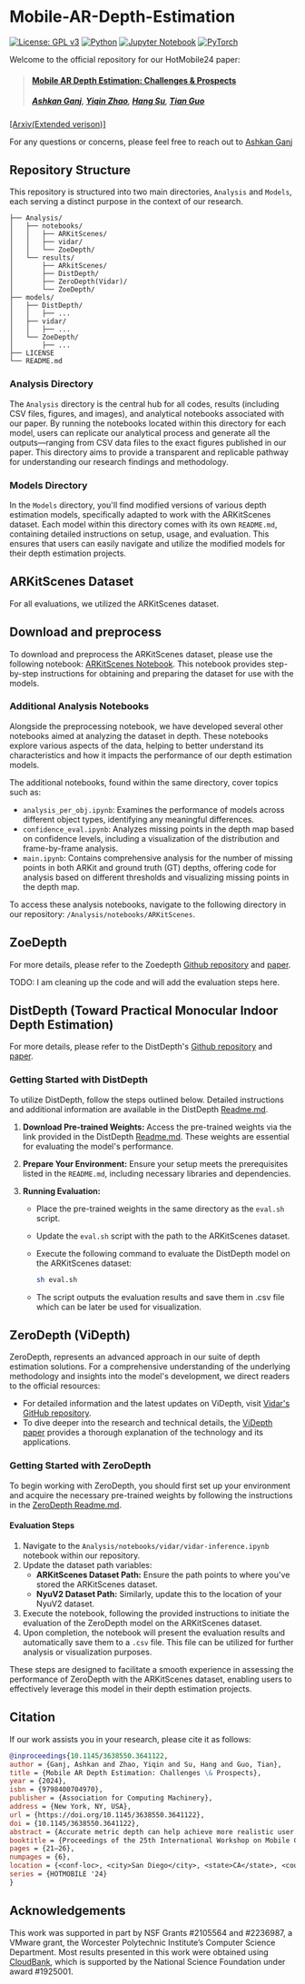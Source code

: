 # Mobile-AR-Depth-Estimation

[![License: GPL v3](https://img.shields.io/badge/License-GPLv3-green.svg)](https://www.gnu.org/licenses/gpl-3.0) [![Python](https://img.shields.io/badge/python-3670A0?style=for-the-badge&logo=python&logoColor=ffdd54)](https://www.python.org/) [![Jupyter Notebook](https://img.shields.io/badge/jupyter-%23FA0F00.svg?style=for-the-badge&logo=jupyter&logoColor=white)](https://jupyter.org/) [![PyTorch](https://img.shields.io/badge/PyTorch-%23EE4C2C.svg?style=for-the-badge&logo=PyTorch&logoColor=white)](https://pytorch.org/)

Welcome to the official repository for our HotMobile24 paper:

>#### [Mobile AR Depth Estimation: Challenges &amp; Prospects](https://dl.acm.org/doi/10.1145/3638550.3641122)
>
> ##### [Ashkan Ganj](https://ashkanganj.me/), [Yiqin Zhao](https://yiqinzhao.me/), [Hang Su](https://suhangpro.github.io/), [Tian Guo](https://tianguo.info/)

[[Arxiv(Extended verison)]](https://arxiv.org/pdf/2310.14437.pdf)

For any questions or concerns, please feel free to reach out to [Ashkan Ganj](mailto:aganj@wpi.edu)

## Repository Structure

This repository is structured into two main directories, `Analysis` and `Models`, each serving a distinct purpose in the context of our research.

```plaintext
├── Analysis/
│   ├── notebooks/
│   │   ├── ARKitScenes/
│   │   ├── vidar/
│   │   └── ZoeDepth/
│   └── results/
│       ├── ARkitScenes/
│       ├── DistDepth/
│       ├── ZeroDepth(Vidar)/
│       └── ZoeDepth/
├── models/
│   ├── DistDepth/
│   │   ├── ...
│   ├── vidar/
│   │   ├── ...
│   └── ZoeDepth/
│       ├── ...
├── LICENSE
└── README.md
```

### Analysis Directory

The `Analysis` directory is the central hub for all codes, results (including CSV files, figures, and images), and analytical notebooks associated with our paper. By running the notebooks located within this directory for each model, users can replicate our analytical process and generate all the outputs—ranging from CSV data files to the exact figures published in our paper. This directory aims to provide a transparent and replicable pathway for understanding our research findings and methodology.

### Models Directory

In the `Models` directory, you'll find modified versions of various depth estimation models, specifically adapted to work with the ARKitScenes dataset. Each model within this directory comes with its own `README.md`, containing detailed instructions on setup, usage, and evaluation. This ensures that users can easily navigate and utilize the modified models for their depth estimation projects.

## ARKitScenes Dataset

For all evaluations, we utilized the ARKitScenes dataset.

## Download and preprocess

To download and preprocess the ARKitScenes dataset, please use the following notebook: [ARKitScenes Notebook](/Analysis/notebooks/ARKitScenes/download_preprocess.ipynb). This notebook provides step-by-step instructions for obtaining and preparing the dataset for use with the models.

### Additional Analysis Notebooks

Alongside the preprocessing notebook, we have developed several other notebooks aimed at analyzing the dataset in depth. These notebooks explore various aspects of the data, helping to better understand its characteristics and how it impacts the performance of our depth estimation models.

The additional notebooks, found within the same directory, cover topics such as:

- `analysis_per_obj.ipynb`: Examines the performance of models across different object types, identifying any meaningful differences.
- `confidence_eval.ipynb`: Analyzes missing points in the depth map based on confidence levels, including a visualization of the distribution and frame-by-frame analysis.
- `main.ipynb`: Contains comprehensive analysis for the number of missing points in both ARKit and ground truth (GT) depths, offering code for analysis based on different thresholds and visualizing missing points in the depth map.

To access these analysis notebooks, navigate to the following directory in our repository: `/Analysis/notebooks/ARKitScenes`.

## ZoeDepth

For more details, please refer to the Zoedepth <a href="https://github.com/isl-org/ZoeDepth">Github repository</a> and <a href="https://arxiv.org/abs/2302.12288">paper</a>.

TODO: I am cleaning up the code and will add the evaluation steps here.

## DistDepth (Toward Practical Monocular Indoor Depth Estimation)

For more details, please refer to the DistDepth's <a href="https://github.com/facebookresearch/DistDepth">Github repository</a> and <a href="https://arxiv.org/abs/2112.02306">paper</a>.

### Getting Started with DistDepth

To utilize DistDepth, follow the steps outlined below. Detailed instructions and additional information are available in the DistDepth [Readme.md](models/DistDepth/README.md).

1. **Download Pre-trained Weights:** Access the pre-trained weights via the link provided in the DistDepth [Readme.md](models/DistDepth/README.md). These weights are essential for evaluating the model's performance.

2. **Prepare Your Environment:** Ensure your setup meets the prerequisites listed in the `README.md`, including necessary libraries and dependencies.

3. **Running Evaluation:**
   - Place the pre-trained weights in the same directory as the `eval.sh` script.
   - Update the `eval.sh` script with the path to the ARKitScenes dataset.
   - Execute the following command to evaluate the DistDepth model on the ARKitScenes dataset:

     ```bash
     sh eval.sh
     ```

   - The script outputs the evaluation results and save them in .csv file which can be later be used for visualization.

## ZeroDepth (ViDepth)

ZeroDepth, represents an advanced approach in our suite of depth estimation solutions. For a comprehensive understanding of the underlying methodology and insights into the model's development, we direct readers to the official resources:

- For detailed information and the latest updates on ViDepth, visit [Vidar's GitHub repository](https://github.com/TRI-ML/vidar).
- To dive deeper into the research and technical details, the [ViDepth paper](https://arxiv.org/abs/2306.17253) provides a thorough explanation of the technology and its applications.

### Getting Started with ZeroDepth

To begin working with ZeroDepth, you should first set up your environment and acquire the necessary pre-trained weights by following the instructions in the [ZeroDepth Readme.md](https://github.com/cake-lab/Mobile-AR-Depth-Estimation/blob/main/models/vidar/README.md).

#### Evaluation Steps

1. Navigate to the `Analysis/notebooks/vidar/vidar-inference.ipynb` notebook within our repository.
2. Update the dataset path variables:
   - **ARKitScenes Dataset Path:** Ensure the path points to where you've stored the ARKitScenes dataset.
   - **NyuV2 Dataset Path:** Similarly, update this to the location of your NyuV2 dataset.
3. Execute the notebook, following the provided instructions to initiate the evaluation of the ZeroDepth model on the ARKitScenes dataset.
4. Upon completion, the notebook will present the evaluation results and automatically save them to a `.csv` file. This file can be utilized for further analysis or visualization purposes.

These steps are designed to facilitate a smooth experience in assessing the performance of ZeroDepth with the ARKitScenes dataset, enabling users to effectively leverage this model in their depth estimation projects.

## Citation

If our work assists you in your research, please cite it as follows:

```bibtex
@inproceedings{10.1145/3638550.3641122,
author = {Ganj, Ashkan and Zhao, Yiqin and Su, Hang and Guo, Tian},
title = {Mobile AR Depth Estimation: Challenges \& Prospects},
year = {2024},
isbn = {9798400704970},
publisher = {Association for Computing Machinery},
address = {New York, NY, USA},
url = {https://doi.org/10.1145/3638550.3641122},
doi = {10.1145/3638550.3641122},
abstract = {Accurate metric depth can help achieve more realistic user interactions such as object placement and occlusion detection in mobile augmented reality (AR). However, it can be challenging to obtain metricly accurate depth estimation in practice. We tested four different state-of-the-art (SOTA) monocular depth estimation models on a newly introduced dataset (ARKitScenes) and observed obvious performance gaps on this real-world mobile dataset. We categorize the challenges to hardware, data, and model-related challenges and propose promising future directions, including (i) using more hardware-related information from the mobile device's camera and other available sensors, (ii) capturing high-quality data to reflect real-world AR scenarios, and (iii) designing a model architecture to utilize the new information.},
booktitle = {Proceedings of the 25th International Workshop on Mobile Computing Systems and Applications},
pages = {21–26},
numpages = {6},
location = {<conf-loc>, <city>San Diego</city>, <state>CA</state>, <country>USA</country>, </conf-loc>},
series = {HOTMOBILE '24}
}
```

## Acknowledgements

This work was supported in part by NSF Grants #2105564 and #2236987, a VMware grant, the Worcester Polytechnic Institute’s Computer Science Department. Most results presented in this work were obtained using <a href="https://www.cloudbank.org/">CloudBank</a>, which is supported by the National Science Foundation under award #1925001.
